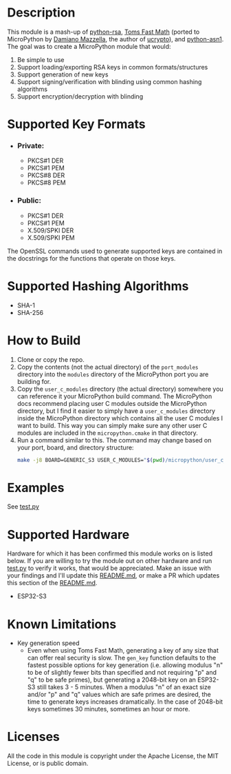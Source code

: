 # Description
This module is a mash-up of [python-rsa](https://github.com/sybrenstuvel/python-rsa),
[Toms Fast Math](https://github.com/libtom/tomsfastmath) (ported to MicroPython by
[Damiano Mazzella](https://github.com/dmazzella), the author of [ucrypto](https://github.com/dmazzella/ucrypto)),
and [python-asn1](https://github.com/andrivet/python-asn1).
The goal was to create a MicroPython module that would:

1. Be simple to use
2. Support loading/exporting RSA keys in common formats/structures
3. Support generation of new keys
4. Support signing/verification with blinding using common hashing algorithms
5. Support encryption/decryption with blinding

# Supported Key Formats
- ### Private:
  - PKCS#1 DER
  - PKCS#1 PEM
  - PKCS#8 DER
  - PKCS#8 PEM
    

- ### Public:
  - PKCS#1 DER
  - PKCS#1 PEM
  - X.509/SPKI DER
  - X.509/SPKI PEM
  
The OpenSSL commands used to generate supported keys are contained in the docstrings for the
functions that operate on those keys.

# Supported Hashing Algorithms
- SHA-1
- SHA-256

# How to Build
1. Clone or copy the repo.
2. Copy the contents (not the actual directory) of the `port_modules` directory into the `modules` directory of the
   MicroPython port you are building for.
3. Copy the `user_c_modules` directory (the actual directory) somewhere you can reference it your MicroPython build
   command.  The MicroPython docs recommend placing user C modules outside the MicroPython directory, but I find it
   easier to simply have a `user_c_modules` directory inside the MicroPython directory which contains all the user C
   modules I want to build.  This way you can simply make sure any other user C modules are included in the
   `micropython.cmake` in that directory.
4. Run a command similar to this.  The command may change based on your port, board, and directory structure:
    ```bash
    make -j8 BOARD=GENERIC_S3 USER_C_MODULES="$(pwd)/micropython/user_c_modules/mprsa/micropython.cmake" -C "$(pwd)/micropython/ports/esp32"
    ```

# Examples
  See [test.py](https://github.com/git-n-pissed/mprsa/blob/master/tests/test.py)
  
# Supported Hardware
Hardware for which it has been confirmed this module works on is listed below.  If you are willing to try the module
out on other hardware and run [test.py](https://github.com/git-n-pissed/mprsa/blob/master/tests/test.py) to verify it
works, that would be appreciated.  Make an issue with your findings and I'll update this
[README.md](https://github.com/git-n-pissed/mprsa/blob/main/README.md), or make a PR which updates this section of the
[README.md](https://github.com/git-n-pissed/mprsa/blob/main/README.md).

* ESP32-S3

# Known Limitations
- Key generation speed
  - Even when using Toms Fast Math, generating a key of any size that can offer real security is slow.  The `gen_key`
    function defaults to the fastest possible options for key generation (i.e. allowing modulus "n" to be of slightly
    fewer bits than specified and not requiring "p" and "q" to be safe primes), but generating a 2048-bit key on an
    ESP32-S3 still takes 3 - 5 minutes.  When a modulus "n" of an exact size and/or "p" and "q" values which are safe
    primes are desired, the time to generate keys increases dramatically.  In the case of 2048-bit keys sometimes 30
    minutes, sometimes an hour or more.

# Licenses
All the code in this module is copyright under the Apache License, the MIT License, or is public domain.
